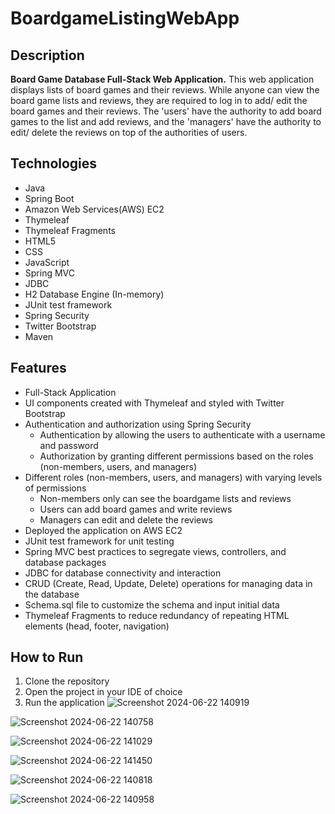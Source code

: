 # BoardgameListingWebApp

## Description

**Board Game Database Full-Stack Web Application.**
This web application displays lists of board games and their reviews. While anyone can view the board game lists and reviews, they are required to log in to add/ edit the board games and their reviews. The 'users' have the authority to add board games to the list and add reviews, and the 'managers' have the authority to edit/ delete the reviews on top of the authorities of users.  

## Technologies

- Java
- Spring Boot
- Amazon Web Services(AWS) EC2
- Thymeleaf
- Thymeleaf Fragments
- HTML5
- CSS
- JavaScript
- Spring MVC
- JDBC
- H2 Database Engine (In-memory)
- JUnit test framework
- Spring Security
- Twitter Bootstrap
- Maven

## Features

- Full-Stack Application
- UI components created with Thymeleaf and styled with Twitter Bootstrap
- Authentication and authorization using Spring Security
  - Authentication by allowing the users to authenticate with a username and password
  - Authorization by granting different permissions based on the roles (non-members, users, and managers)
- Different roles (non-members, users, and managers) with varying levels of permissions
  - Non-members only can see the boardgame lists and reviews
  - Users can add board games and write reviews
  - Managers can edit and delete the reviews
- Deployed the application on AWS EC2
- JUnit test framework for unit testing
- Spring MVC best practices to segregate views, controllers, and database packages
- JDBC for database connectivity and interaction
- CRUD (Create, Read, Update, Delete) operations for managing data in the database
- Schema.sql file to customize the schema and input initial data
- Thymeleaf Fragments to reduce redundancy of repeating HTML elements (head, footer, navigation)

## How to Run

1. Clone the repository
2. Open the project in your IDE of choice
3. Run the application
![Screenshot 2024-06-22 140919](https://github.com/yogeshsunny05/Board-game/assets/139520226/9b5e9c5d-cd04-4486-9547-cdb9681eb7c8)

![Screenshot 2024-06-22 140758](https://github.com/yogeshsunny05/Board-game/assets/139520226/0bc96494-5ded-40eb-8ee2-6c99ace8c659)

![Screenshot 2024-06-22 141029](https://github.com/yogeshsunny05/Board-game/assets/139520226/5bbcc397-97fa-4c4b-8a1a-e4ac5c5cdd18)

![Screenshot 2024-06-22 141450](https://github.com/yogeshsunny05/Board-game/assets/139520226/22225e48-530a-4b93-b302-1fffe4ccaa10)

![Screenshot 2024-06-22 140818](https://github.com/yogeshsunny05/Board-game/assets/139520226/649e2c19-0ca4-4162-bdef-2b6489f43a0d)

![Screenshot 2024-06-22 140958](https://github.com/yogeshsunny05/Board-game/assets/139520226/eb89ca58-b1ca-4354-ae0f-7731eecd7817)
